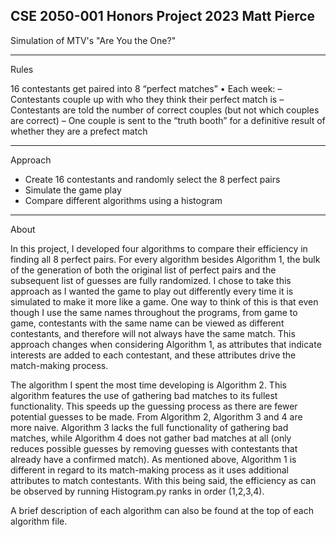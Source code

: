 CSE 2050-001 Honors Project 2023
Matt Pierce
-----------------------------------------------------------------------------------------------------------

Simulation of MTV's "Are You the One?"

-----------------------------------------------------------------------------------------------------------

Rules
  
  16 contestants get paired into 8 “perfect matches”
    • Each week:
      – Contestants couple up with who they think their perfect match is
      – Contestants are told the number of correct couples (but not which couples are correct)
      – One couple is sent to the “truth booth” for a definitive result of whether they are a prefect match
      
-----------------------------------------------------------------------------------------------------------
   
Approach

  - Create 16 contestants and randomly select the 8 perfect pairs
  - Simulate the game play
  - Compare different algorithms using a histogram
  
-----------------------------------------------------------------------------------------------------------

About

In this project, I developed four algorithms to compare their efficiency in finding all 8 perfect pairs. For every algorithm besides Algorithm 1, the bulk of the generation of both the original list of perfect pairs and the subsequent list of guesses are fully randomized. I chose to take this approach as I wanted the game to play out differently every time it is simulated to make it more like a game. One way to think of this is that even though I use the same names throughout the programs, from game to game, contestants with the same name can be viewed as different contestants, and therefore will not always have the same match. This approach changes when considering Algorithm 1, as attributes that indicate interests are added to each contestant, and these attributes drive the match-making process.

The algorithm I spent the most time developing is Algorithm 2. This algorithm features the use of gathering bad matches to its fullest functionality. This speeds up the guessing process as there are fewer potential guesses to be made. From Algorithm 2, Algorithm 3 and 4 are more naive. Algorithm 3 lacks the full functionality of gathering bad matches, while Algorithm 4 does not gather bad matches at all (only reduces possible guesses by removing guesses with contestants that already have a confirmed match). As mentioned above, Algorithm 1 is different in regard to its match-making process as it uses additional attributes to match contestants. With this being said, the efficiency as can be observed by running Histogram.py ranks in order (1,2,3,4).

A brief description of each algorithm can also be found at the top of each algorithm file.
